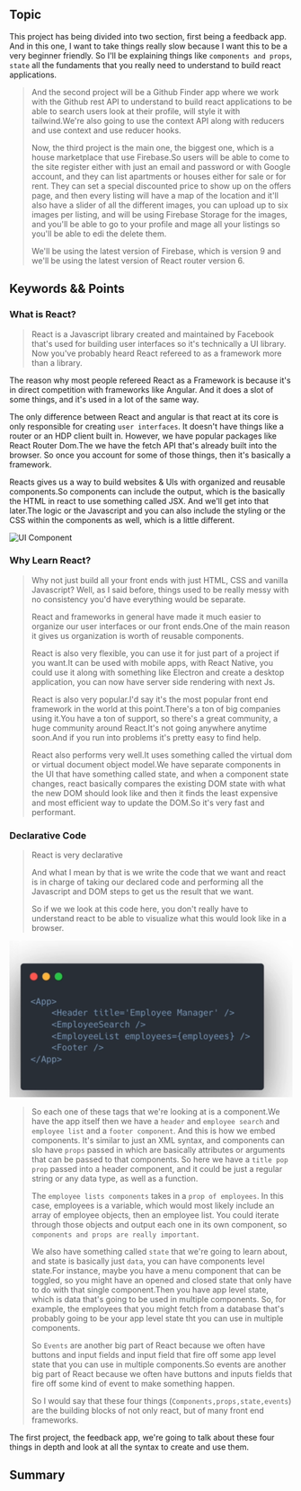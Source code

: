 ## Topic
This project has being divided into two section, first being a feedback app. And in this one, I want to take things really slow because I want this to be a very beginner friendly. So I'll be explaining things like `components and props`, `state` all the fundaments that you really need to understand to build react applications.

> And the second project will be a Github Finder app where we work with the Github rest API to understand to build react applications to be able to search users look at their profile, will style it with tailwind.We're also going to use the context API along with reducers and use context and use reducer hooks.
>
> Now, the third project is the main one, the biggest one, which is a house marketplace that use Firebase.So users will be able to come to the site register either with just an email and password or with Google  account, and they can list apartments or houses either for sale or for rent. They can set a special discounted price to show up on the offers page, and then every listing will  have a map of the location and it'll also have a slider of all the different images, you can upload up to six images per listing, and will be using Firebase Storage for the images, and you'll be able to go to your profile and mage all your listings so you'll be able to edi the delete them.
> 
> We'll be using the latest version of Firebase, which is version 9 and we'll be using the latest version of React router version 6. 

## Keywords && Points

### What is React?
> React is a Javascript library created and maintained by Facebook that's used for building user interfaces so it's technically a UI library. Now you've probably heard React refereed to as a framework more than a library.

The reason why most people refereed React as a Framework is because it's in direct competition with frameworks like Angular. And it does a slot of some things, and it's used in a lot of the same way.

The only difference between React and angular is that react at its core is only responsible for creating `user interfaces`. It doesn't have things like a router or an HDP client built in. However, we have popular packages like React Router Dom.The we have the fetch API that's already built into the browser. So once you account for some of those things, then it's basically a framework.

Reacts gives us a way to build websites & UIs with organized and reusable components.So components can include the output, which is the basically the HTML in react to use something called JSX. And we'll get into that later.The logic or the Javascript and you can also include the styling or the CSS within the components as well, which is a little different.

![**UI Component**](./images/compoent.png)

### Why Learn React?
> Why not just build all your front ends with just HTML, CSS and vanilla Javascript? Well, as I said before, things used to be really messy with no consistency you'd have everything would be separate.
> 
> React and frameworks in general have made it much easier to organize our user interfaces or our front ends.One of the main reason it gives us organization is worth of reusable components.
>
> React is also very flexible, you can use it for just part of a project if you want.It can be used with mobile apps, with React Native, you could use it along with something like Electron and create a desktop application, you can now have server side rendering with next Js.
>
> React is also very popular.I'd say it's the most popular front end framework in the world at this point.There's a ton of big companies using it.You have a ton of support, so there's a great community, a huge community around React.It's not going anywhere anytime soon.And if you run into problems it's pretty easy to find help.
>
> React also performs very well.It uses something called the virtual dom or virtual document object model.We have separate components in the UI that have something called state, and when a component state changes, react basically compares the existing DOM state with what the new DOM should look like and then it finds the least expensive and most efficient way to update the DOM.So it's very fast and performant.

### Declarative Code
> React is very declarative
> 
> And what I mean by that is we write the code that we want and react is in charge of taking our declared code and performing all the Javascript and DOM steps to get us the result that we want.
>
> So if we we look at this code here, you don't really have to understand react to be able to visualize what this would look like in a browser.

![**Declarative code](./images/declarative_code.png)

> So each one of these tags that we're looking at is a component.We have the app itself then we have a `header` and `employee search` and `employee list` and a `footer component`. And this is how we embed components. It's similar to just an XML syntax, and components can slo have `props` passed in which are basically attributes or arguments that can be passed to that components. So here we have a `title pop prop` passed into a header component, and it could be just a regular string or any data type, as well as a function.
>
> The `employee lists components` takes in a `prop of employees`. In this case, employees is a variable, which would most likely include an array of employee objects, then an employee list. You could iterate through those objects and output each one in its own component, so `components and props are really important`.
>
> We also have something called `state` that we're going to learn about, and state is basically just `data`, you can have components level state.For instance, maybe you have a menu component that can be toggled, so you might have an opened and closed state that only have to do with that single component.Then you have app level state, which is data that's going to be used in multiple components. So, for example, the employees that you might fetch from a database that's probably going to be your app level state tht you can use in multiple components.
>
>So `Events` are another big part of React because we often have buttons and input fields and input field that fire off some app level state that you can use in multiple components.So events are another big part of React because we often have buttons and inputs fields that fire off some kind of event to make something happen.
>
> So I would say that these four things (`Components,props,state,events`) are the building blocks of not only react, but of many front end frameworks.

The first project, the feedback app, we're going to talk about these four things in depth and look at all the syntax to create and use them.





## Summary